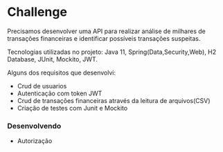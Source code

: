 # Challenge
Precisamos desenvolver uma API para realizar análise de milhares de transações financeiras e identificar possíveis transações suspeitas.

Tecnologias utilizadas no projeto: Java 11, Spring(Data,Security,Web), H2 Database, JUnit, Mockito, JWT.

Alguns dos requisitos que desenvolvi: 

- Crud de usuarios
- Autenticação com token JWT
- Crud de transações financeiras através da leitura de arquivos(CSV)
- Criação de testes com Junit e Mockito

### Desenvolvendo
- Autorização


 


